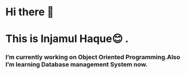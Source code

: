 # Hi there 👋 
# This is Injamul Haque😊 . 
### I’m currently working on Object Oriented Programming.Also I’m learning Database management System now.


<!--
**injamul3798/injamul3798** is a ✨ _special_ ✨ repository because its `README.md` (this file) appears on your GitHub profile.

Here are some ideas to get you started:

- 🔭 I’m currently working on Object Oriented Programming
- 🌱 I’m currently learning Database management System
- 👯 I’m looking to collaborate on some project based on OOP
- 🤔 I’m looking for help with ...
- 💬 Ask me about ...
- 📫 How to reach me: injamul15-3798@diu.edu.bd
- 😄 Pronouns: ...
- ⚡ Fun fact: ...
-->
